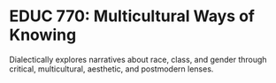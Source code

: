 # EDUC 770: Multicultural Ways of Knowing

Dialectically explores narratives about race, class, and gender through critical, multicultural, aesthetic, and postmodern lenses.